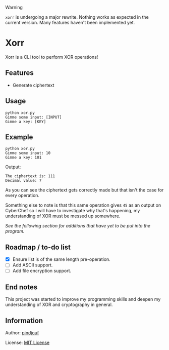 > [!WARNING]
> `xorr` is undergoing a major rewrite. Nothing works as expected in the current version. Many features haven't been implemented yet.

# Xorr

Xorr is a CLI tool to perform XOR operations!

## Features

- Generate ciphertext

## Usage

```
python xor.py 
Gimme some input: [INPUT]
Gimme a key: [KEY]
```

## Example

```
python xor.py 
Gimme some input: 10
Gimme a key: 101
```

Output:

```
The ciphertext is: 111
Decimal value: 7
```

As you can see the ciphertext gets correctly made but that isn't the case for every operation. 

Something else to note is that this same operation gives `45` as an output on CyberChef so I will have to investigate why that's happening, my understanding of XOR must be messed up somewhere.

*See the following section for additions that have yet to be put into the program.*

## Roadmap / to-do list

- [x] Ensure list is of the same length pre-operation.
- [ ] Add ASCII support.
- [ ] Add file encryption support.

## End notes

This project was started to improve my programming skills and deepen my understanding of XOR and cryptography in general.

## Information

Author: [pindjouf](https://github.com/pindjouf)

License: [MIT License](https://opensource.org/license/MIT)
